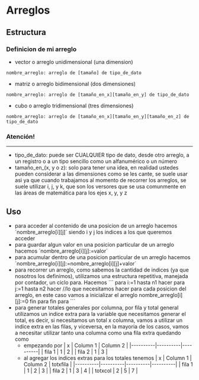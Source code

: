 # Arreglos

## Estructura
### Definicion de mi arreglo
- vector o arreglo unidimensional (una dimension)
```
nombre_arreglo: arreglo de [tamaño] de tipo_de_dato
```
- matriz o arreglo bidimensional (dos dimensiones)
```
nombre_arreglo: arreglo de [tamaño_en_x][tamaño_en_y] de tipo_de_dato
```
- cubo o arreglo tridimensional (tres dimensiones)
```
nombre_arreglo: arreglo de [tamaño_en_x][tamaño_en_y][tamaño_en_z] de tipo_de_dato
```

### Atención!
---
  - tipo_de_dato: puede ser CUALQUIER tipo de dato, desde otro arreglo, a un registro o a un tipo sencillo como un alfanumérico o un número
  - tamaño_en_(x, y o z): solo para tener una idea, en realidad ustedes pueden considerar a las dimensiones como se les cante, se suele usar asi ya que cuando trabajamos al momento de recorrer los arreglos, se suele utilizar i, j, y k, que son los versores que se usa comunmente en las áreas de matemática para los ejes x, y, y z

## Uso
- para acceder al contenido de una posicion de un arreglo hacemos ´nombre_arreglo[i][j]´ siendo i y j los indices a los que queremos acceder
- para guardar algun valor en una posicion particular de un arreglo hacemos ´nombre_arreglo[i][j]:=valor´
- para acumular dentro de una posicion particular de un arreglo hacemos ´nombre_arreglo[i][j]:=nombre_arreglo[i][j]+valor´
- para recorrer un arreglo, como sabemos la cantidad de indices (ya que nosotros los definimos), utilizamos una estructura repetitiva, manejada por contador, un ciclo para. Hacemos
  ´´´
  para i:=1 hasta n1 hacer
    para j:=1 hasta n2 hacer
      //lo que necesitamos hacer para cada posicion del arreglo, en este caso vamos a inicializar el arreglo
      nombre_arreglo[i][j]:=0
    fin para
  fin para
  ´´´
- para generar totales generales por columna, por fila y total general utilizamos un indice extra para la variable que necesitamos generar el total, es decir, si necesitamos un total x columna, vamos a utilizar un indice extra en las filas, y viceversa, en la mayoria de los casos, vamos a necesitar utilizar tanto una columna como una fila extra quedando como
  - empezando por
    |     x    | Column 1 | Column 2 |
    |----------|----------|----------|
    | fila 1   |     1    |     2    |
    | fila 2   |     1    |     3    |
  - al agregar los indices extras para los totales tenemos
    |     x    | Column 1 | Column 2 | totxfila |
    |----------|----------|----------|----------|
    | fila 1   |     1    |     2    |     3    |
    | fila 2   |     1    |     3    |     4    |
    | totxcol  |     2    |     5    |     7    |

## 